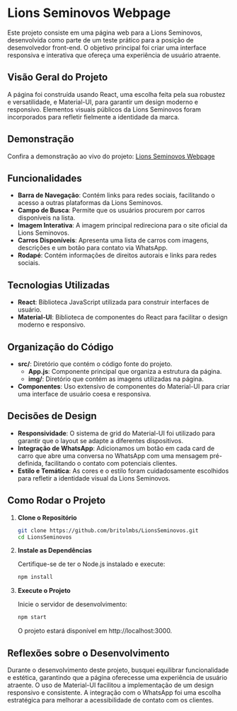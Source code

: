# Lions Seminovos Webpage

Este projeto consiste em uma página web para a Lions Seminovos, desenvolvida como parte de um teste prático para a posição de desenvolvedor front-end. O objetivo principal foi criar uma interface responsiva e interativa que ofereça uma experiência de usuário atraente.

## Visão Geral do Projeto

A página foi construída usando React, uma escolha feita pela sua robustez e versatilidade, e Material-UI, para garantir um design moderno e responsivo. Elementos visuais públicos da Lions Seminovos foram incorporados para refletir fielmente a identidade da marca.

## Demonstração

Confira a demonstração ao vivo do projeto: [Lions Seminovos Webpage](https://lionsseminovos.vercel.app/)

## Funcionalidades

- **Barra de Navegação**: Contém links para redes sociais, facilitando o acesso a outras plataformas da Lions Seminovos.
- **Campo de Busca**: Permite que os usuários procurem por carros disponíveis na lista.
- **Imagem Interativa**: A imagem principal redireciona para o site oficial da Lions Seminovos.
- **Carros Disponíveis**: Apresenta uma lista de carros com imagens, descrições e um botão para contato via WhatsApp.
- **Rodapé**: Contém informações de direitos autorais e links para redes sociais.

## Tecnologias Utilizadas

- **React**: Biblioteca JavaScript utilizada para construir interfaces de usuário.
- **Material-UI**: Biblioteca de componentes do React para facilitar o design moderno e responsivo.

## Organização do Código

- **src/**: Diretório que contém o código fonte do projeto.
  - **App.js**: Componente principal que organiza a estrutura da página.
  - **img/**: Diretório que contém as imagens utilizadas na página.
- **Componentes**: Uso extensivo de componentes do Material-UI para criar uma interface de usuário coesa e responsiva.

## Decisões de Design

- **Responsividade**: O sistema de grid do Material-UI foi utilizado para garantir que o layout se adapte a diferentes dispositivos.
- **Integração de WhatsApp**: Adicionamos um botão em cada card de carro que abre uma conversa no WhatsApp com uma mensagem pré-definida, facilitando o contato com potenciais clientes.
- **Estilo e Temática**: As cores e o estilo foram cuidadosamente escolhidos para refletir a identidade visual da Lions Seminovos.

## Como Rodar o Projeto

1. **Clone o Repositório**

   ```bash
   git clone https://github.com/britolmbs/LionsSeminovos.git
   cd LionsSeminovos
   ```

2. **Instale as Dependências**

   Certifique-se de ter o Node.js instalado e execute:

   ```bash
   npm install
   ```

3. **Execute o Projeto**

   Inicie o servidor de desenvolvimento:

   ```bash
   npm start
   ```

   O projeto estará disponível em http://localhost:3000.

## Reflexões sobre o Desenvolvimento

Durante o desenvolvimento deste projeto, busquei equilibrar funcionalidade e estética, garantindo que a página oferecesse uma experiência de usuário atraente. O uso de Material-UI facilitou a implementação de um design responsivo e consistente. A integração com o WhatsApp foi uma escolha estratégica para melhorar a acessibilidade de contato com os clientes.